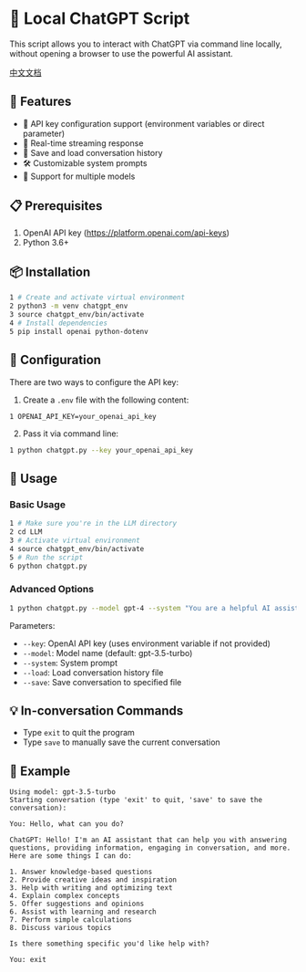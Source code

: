 # 🤖 Local ChatGPT Script

This script allows you to interact with ChatGPT via command line locally, without opening a browser to use the powerful AI assistant.

[中文文档](../README.md)

## 🚀 Features

- 🔑 API key configuration support (environment variables or direct parameter)
- 💬 Real-time streaming response
- 📝 Save and load conversation history
- 🛠️ Customizable system prompts
- 🔄 Support for multiple models

## 📋 Prerequisites

1. OpenAI API key (https://platform.openai.com/api-keys)
2. Python 3.6+

## 📦 Installation

```bash
1 # Create and activate virtual environment
2 python3 -m venv chatgpt_env
3 source chatgpt_env/bin/activate
4 # Install dependencies
5 pip install openai python-dotenv
```

## 🔧 Configuration

There are two ways to configure the API key:

1. Create a `.env` file with the following content:

```
1 OPENAI_API_KEY=your_openai_api_key
```

2. Pass it via command line:

```bash
1 python chatgpt.py --key your_openai_api_key
```

## 📝 Usage

### Basic Usage

```bash
1 # Make sure you're in the LLM directory
2 cd LLM
3 # Activate virtual environment
4 source chatgpt_env/bin/activate
5 # Run the script
6 python chatgpt.py
```

### Advanced Options

```bash
1 python chatgpt.py --model gpt-4 --system "You are a helpful AI assistant" --save conversation.json
```

Parameters:
- `--key`: OpenAI API key (uses environment variable if not provided)
- `--model`: Model name (default: gpt-3.5-turbo)
- `--system`: System prompt
- `--load`: Load conversation history file
- `--save`: Save conversation to specified file

## 💡 In-conversation Commands

- Type `exit` to quit the program
- Type `save` to manually save the current conversation

## 📜 Example

```
Using model: gpt-3.5-turbo
Starting conversation (type 'exit' to quit, 'save' to save the conversation):

You: Hello, what can you do?

ChatGPT: Hello! I'm an AI assistant that can help you with answering questions, providing information, engaging in conversation, and more. Here are some things I can do:

1. Answer knowledge-based questions
2. Provide creative ideas and inspiration
3. Help with writing and optimizing text
4. Explain complex concepts
5. Offer suggestions and opinions
6. Assist with learning and research
7. Perform simple calculations
8. Discuss various topics

Is there something specific you'd like help with?

You: exit
``` 